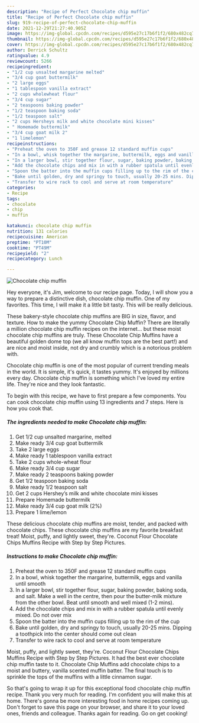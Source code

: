 ```yaml
---
description: "Recipe of Perfect Chocolate chip muffin"
title: "Recipe of Perfect Chocolate chip muffin"
slug: 919-recipe-of-perfect-chocolate-chip-muffin
date: 2021-12-29T21:27:40.905Z
image: https://img-global.cpcdn.com/recipes/d595e27c17b6f1f2/680x482cq70/chocolate-chip-muffin-recipe-main-photo.jpg
thumbnail: https://img-global.cpcdn.com/recipes/d595e27c17b6f1f2/680x482cq70/chocolate-chip-muffin-recipe-main-photo.jpg
cover: https://img-global.cpcdn.com/recipes/d595e27c17b6f1f2/680x482cq70/chocolate-chip-muffin-recipe-main-photo.jpg
author: Derrick Schultz
ratingvalue: 4.9
reviewcount: 5266
recipeingredient:
- "1/2 cup unsalted margarine melted"
- "3/4 cup goat buttermilk"
- "2 large eggs"
- "1 tablespoon vanilla extract"
- "2 cups wholewheat flour"
- "3/4 cup sugar"
- "2 teaspoons baking powder"
- "1/2 teaspoon baking soda"
- "1/2 teaspoon salt"
- "2 cups Hersheys milk and white chocolate mini kisses"
- " Homemade buttermilk"
- "3/4 cup goat milk 2"
- "1 limelemon"
recipeinstructions:
- "Preheat the oven to 350F and grease 12 standard muffin cups"
- "In a bowl, whisk together the margarine, buttermilk, eggs and vanilla until smooth"
- "In a larger bowl, stir together flour, sugar, baking powder, baking soda, and salt. Make a well in the centre, then pour the butter-milk mixture from the other bowl. Beat until smooth and well mixed (1-2 mins)."
- "Add the chocolate chips and mix in with a rubber spatula until evenly mixed. Do not over mix"
- "Spoon the batter into the muffin cups filling up to the rim of the cup"
- "Bake until golden, dry and springy to touch, usually 20-25 mins. Dipping a toothpick into the center should come out clean"
- "Transfer to wire rack to cool and serve at room temperature"
categories:
- Recipe
tags:
- chocolate
- chip
- muffin

katakunci: chocolate chip muffin 
nutrition: 131 calories
recipecuisine: American
preptime: "PT10M"
cooktime: "PT49M"
recipeyield: "2"
recipecategory: Lunch

---
```



![Chocolate chip muffin](https://img-global.cpcdn.com/recipes/d595e27c17b6f1f2/680x482cq70/chocolate-chip-muffin-recipe-main-photo.jpg)

Hey everyone, it's Jim, welcome to our recipe page. Today, I will show you a way to prepare a distinctive dish, chocolate chip muffin. One of my favorites. This time, I will make it a little bit tasty. This will be really delicious.

These bakery-style chocolate chip muffins are BIG in size, flavor, and texture. How to make the yummy Chocolate Chip Muffin? There are literally a million chocolate chip muffin recipes on the internet… but these moist chocolate chip muffins are truly. These Chocolate Chip Muffins have a beautiful golden dome top (we all know muffin tops are the best part!) and are nice and moist inside, not dry and crumbly which is a notorious problem with.

Chocolate chip muffin is one of the most popular of current trending meals in the world. It is simple, it's quick, it tastes yummy. It's enjoyed by millions every day. Chocolate chip muffin is something which I've loved my entire life. They're nice and they look fantastic.


To begin with this recipe, we have to first prepare a few components. You can cook chocolate chip muffin using 13 ingredients and 7 steps. Here is how you cook that.

<!--inarticleads1-->

##### The ingredients needed to make Chocolate chip muffin:

1. Get 1/2 cup unsalted margarine, melted
1. Make ready 3/4 cup goat buttermilk
1. Take 2 large eggs
1. Make ready 1 tablespoon vanilla extract
1. Take 2 cups whole-wheat flour
1. Make ready 3/4 cup sugar
1. Make ready 2 teaspoons baking powder
1. Get 1/2 teaspoon baking soda
1. Make ready 1/2 teaspoon salt
1. Get 2 cups Hershey’s milk and white chocolate mini kisses
1. Prepare  Homemade buttermilk
1. Make ready 3/4 cup goat milk (2%)
1. Prepare 1 lime/lemon


These delicious chocolate chip muffins are moist, tender, and packed with chocolate chips. These chocolate chip muffins are my favorite breakfast treat! Moist, puffy, and lightly sweet, they&#39;re. Coconut Flour Chocolate Chips Muffins Recipe with Step by Step Pictures. 

<!--inarticleads2-->

##### Instructions to make Chocolate chip muffin:

1. Preheat the oven to 350F and grease 12 standard muffin cups
1. In a bowl, whisk together the margarine, buttermilk, eggs and vanilla until smooth
1. In a larger bowl, stir together flour, sugar, baking powder, baking soda, and salt. Make a well in the centre, then pour the butter-milk mixture from the other bowl. Beat until smooth and well mixed (1-2 mins).
1. Add the chocolate chips and mix in with a rubber spatula until evenly mixed. Do not over mix
1. Spoon the batter into the muffin cups filling up to the rim of the cup
1. Bake until golden, dry and springy to touch, usually 20-25 mins. Dipping a toothpick into the center should come out clean
1. Transfer to wire rack to cool and serve at room temperature


Moist, puffy, and lightly sweet, they&#39;re. Coconut Flour Chocolate Chips Muffins Recipe with Step by Step Pictures. It had the best ever chocolate chip muffin taste to it. Chocolate Chip Muffins add chocolate chips to a moist and buttery, vanilla scented muffin batter. The final touch is to sprinkle the tops of the muffins with a little cinnamon sugar. 

So that's going to wrap it up for this exceptional food chocolate chip muffin recipe. Thank you very much for reading. I'm confident you will make this at home. There's gonna be more interesting food in home recipes coming up. Don't forget to save this page on your browser, and share it to your loved ones, friends and colleague. Thanks again for reading. Go on get cooking!
